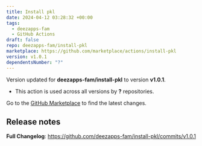 ```yaml
---
title: Install pkl
date: 2024-04-12 03:28:32 +00:00
tags:
  - deezapps-fam
  - GitHub Actions
draft: false
repo: deezapps-fam/install-pkl
marketplace: https://github.com/marketplace/actions/install-pkl
version: v1.0.1
dependentsNumber: "?"
---
```



Version updated for **deezapps-fam/install-pkl** to version **v1.0.1**.
- This action is used across all versions by **?** repositories.

Go to the [GitHub Marketplace](https://github.com/marketplace/actions/install-pkl) to find the latest changes.

## Release notes

**Full Changelog**: https://github.com/deezapps-fam/install-pkl/commits/v1.0.1
